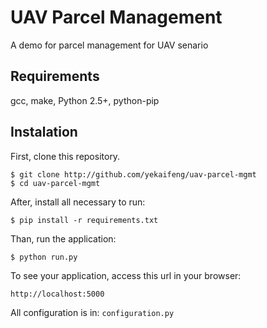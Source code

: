 # UAV Parcel Management

A demo for parcel management for UAV senario

## Requirements

gcc, make, Python 2.5+, python-pip

## Instalation

First, clone this repository.

    $ git clone http://github.com/yekaifeng/uav-parcel-mgmt
    $ cd uav-parcel-mgmt

After, install all necessary to run:

    $ pip install -r requirements.txt

Than, run the application:

	$ python run.py

To see your application, access this url in your browser: 

	http://localhost:5000

All configuration is in: `configuration.py`
